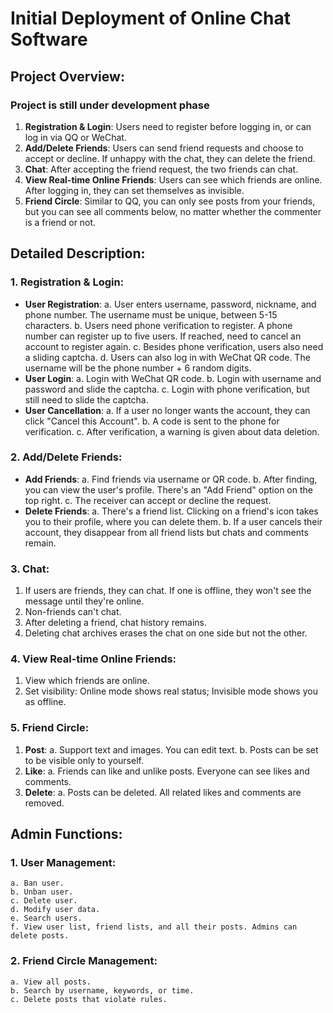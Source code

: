 # Initial Deployment of Online Chat Software

## **Project Overview:**
### Project is still under development phase
1. **Registration & Login**: Users need to register before logging in, or can log in via QQ or WeChat.
2. **Add/Delete Friends**: Users can send friend requests and choose to accept or decline. If unhappy with the chat, they can delete the friend.
3. **Chat**: After accepting the friend request, the two friends can chat.
4. **View Real-time Online Friends**: Users can see which friends are online. After logging in, they can set themselves as invisible.
5. **Friend Circle**: Similar to QQ, you can only see posts from your friends, but you can see all comments below, no matter whether the commenter is a friend or not.

## **Detailed Description:**

### **1. Registration & Login:**
- **User Registration**:
    a. User enters username, password, nickname, and phone number. The username must be unique, between 5-15 characters.
    b. Users need phone verification to register. A phone number can register up to five users. If reached, need to cancel an account to register again.
    c. Besides phone verification, users also need a sliding captcha.
    d. Users can also log in with WeChat QR code. The username will be the phone number + 6 random digits.
- **User Login**:
    a. Login with WeChat QR code.
    b. Login with username and password and slide the captcha.
    c. Login with phone verification, but still need to slide the captcha.
- **User Cancellation**:
    a. If a user no longer wants the account, they can click "Cancel this Account".
    b. A code is sent to the phone for verification.
    c. After verification, a warning is given about data deletion.

### **2. Add/Delete Friends:**
- **Add Friends**:
    a. Find friends via username or QR code.
    b. After finding, you can view the user's profile. There's an "Add Friend" option on the top right.
    c. The receiver can accept or decline the request.
- **Delete Friends**:
    a. There's a friend list. Clicking on a friend's icon takes you to their profile, where you can delete them.
    b. If a user cancels their account, they disappear from all friend lists but chats and comments remain.

### **3. Chat:**
1. If users are friends, they can chat. If one is offline, they won't see the message until they're online.
2. Non-friends can't chat.
3. After deleting a friend, chat history remains.
4. Deleting chat archives erases the chat on one side but not the other.

### **4. View Real-time Online Friends:**
1. View which friends are online.
2. Set visibility: Online mode shows real status; Invisible mode shows you as offline.

### **5. Friend Circle:**
1. **Post**:
    a. Support text and images. You can edit text.
    b. Posts can be set to be visible only to yourself.
2. **Like**:
    a. Friends can like and unlike posts. Everyone can see likes and comments.
3. **Delete**:
    a. Posts can be deleted. All related likes and comments are removed.

## **Admin Functions:**
### **1. User Management**:
    a. Ban user.
    b. Unban user.
    c. Delete user.
    d. Modify user data.
    e. Search users.
    f. View user list, friend lists, and all their posts. Admins can delete posts.
### **2. Friend Circle Management**:
    a. View all posts.
    b. Search by username, keywords, or time.
    c. Delete posts that violate rules.
